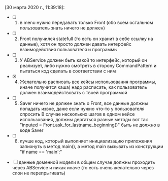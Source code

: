 [30 марта 2020 г., 11:39:18]:
- [ ] 1) в menu нужно передавать только Front (обо всем остальном пользователь знать ничего не должен)
- [ ] 2) Front получился statefull (то есть он хранит в себе ссылку на данные), хотя он просто должен давать интерфейс взаимодействия пользователя и программы
- [ ] 3) У ABService должен быть какой то интерфейс, который он реализует, либо нужно смотреть в сторону CommandPattern и пытаться код сделать в соответствии с ним
- [x] 4) Желательно расписать все кейсы использования программы, иначе получится каша) надо расписать, как пользователь должен взаимодействовать с твоей программой
- [ ] 5) Saver ничего не должен знать о Front, все данные должны попадать извне, даже если нужно что-то у пользователя спросить
В случае нескольких шагов в одном кейсе использования, должны дергаться разные методы
вот так "inputed = Front.ask_for_lastname_beginning()" быть не должно в коде Saver
- [ ] 6) лучше код, который выполняет инициализацию приложения запихнуть в метод main(), а метод main вызывать из конструкции "if name == 'main':"

- [ ] данные доменной модели в общем случае должны проходить через ABService
и никак иначе (то есть очень желательно через слои не перепрыгивать)
